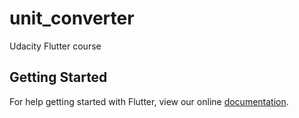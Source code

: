 # unit_converter

Udacity Flutter course

## Getting Started

For help getting started with Flutter, view our online
[documentation](https://flutter.io/).
